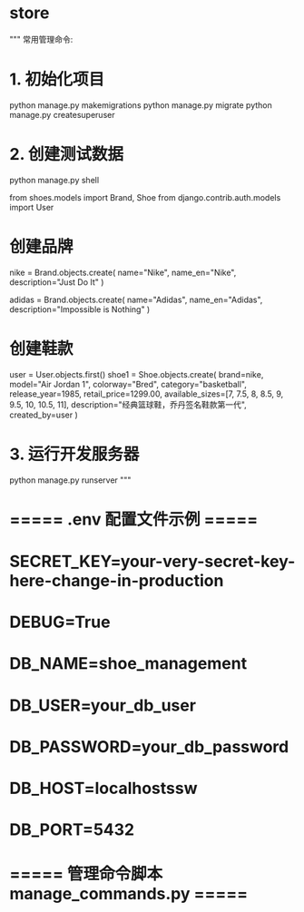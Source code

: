 # store
"""
常用管理命令:

# 1. 初始化项目
python manage.py makemigrations
python manage.py migrate
python manage.py createsuperuser

# 2. 创建测试数据
python manage.py shell

from shoes.models import Brand, Shoe
from django.contrib.auth.models import User

# 创建品牌
nike = Brand.objects.create(
    name="Nike",
    name_en="Nike",
    description="Just Do It"
)

adidas = Brand.objects.create(
    name="Adidas",
    name_en="Adidas",
    description="Impossible is Nothing"
)

# 创建鞋款
user = User.objects.first()
shoe1 = Shoe.objects.create(
    brand=nike,
    model="Air Jordan 1",
    colorway="Bred",
    category="basketball",
    release_year=1985,
    retail_price=1299.00,
    available_sizes=[7, 7.5, 8, 8.5, 9, 9.5, 10, 10.5, 11],
    description="经典篮球鞋，乔丹签名鞋款第一代",
    created_by=user
)

# 3. 运行开发服务器
python manage.py runserver
"""

# ===== .env 配置文件示例 =====
# SECRET_KEY=your-very-secret-key-here-change-in-production
# DEBUG=True
# DB_NAME=shoe_management
# DB_USER=your_db_user
# DB_PASSWORD=your_db_password
# DB_HOST=localhostssw
# DB_PORT=5432

# ===== 管理命令脚本 manage_commands.py =====
